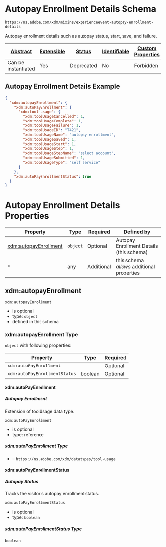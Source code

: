 
# Autopay Enrollment Details Schema

```
https://ns.adobe.com/xdm/mixins/experienceevent-autopay-enrollment-details
```

Autopay enrollment details such as autopay status, start, save, and failure.

| [Abstract](../../../abstract.md) | [Extensible](../../../extensions.md) | [Status](../../../status.md) | [Identifiable](../../../id.md) | [Custom Properties](../../../extensions.md) | [Additional Properties](../../../extensions.md) | Defined In |
|----------------------------------|--------------------------------------|------------------------------|--------------------------------|---------------------------------------------|-------------------------------------------------|------------|
| Can be instantiated | Yes | Deprecated | No | Forbidden | Permitted | [fieldgroups/deprecated/experienceevent-autopay-enrollment-details.schema.json](fieldgroups/deprecated/experienceevent-autopay-enrollment-details.schema.json) |

## Autopay Enrollment Details Example
```json
{
  "xdm:autopayEnrollment": {
    "xdm:autoPayEnrollment": {
      "xdm:tool-usage": {
        "xdm:toolUsageCancelled": 1,
        "xdm:toolUsageComplete": 1,
        "xdm:toolUsageFailure": 1,
        "xdm:toolUsageID": "T421",
        "xdm:toolUsageName": "autopay enrollment",
        "xdm:toolUsageSaved": 1,
        "xdm:toolUsageStart": 1,
        "xdm:toolUsageStep": 1,
        "xdm:toolUsageStepName": "select account",
        "xdm:toolUsageSubmitted": 1,
        "xdm:toolUsageType": "self service"
      }
    },
    "xdm:autoPayEnrollmentStatus": true
  }
}
```

# Autopay Enrollment Details Properties

| Property | Type | Required | Defined by |
|----------|------|----------|------------|
| [xdm:autopayEnrollment](#xdmautopayenrollment) | `object` | Optional | Autopay Enrollment Details (this schema) |
| `*` | any | Additional | this schema *allows* additional properties |

## xdm:autopayEnrollment


`xdm:autopayEnrollment`
* is optional
* type: `object`
* defined in this schema

### xdm:autopayEnrollment Type


`object` with following properties:


| Property | Type | Required |
|----------|------|----------|
| `xdm:autoPayEnrollment`|  | Optional |
| `xdm:autoPayEnrollmentStatus`| boolean | Optional |



#### xdm:autoPayEnrollment
##### Autopay Enrollment

Extension of toolUsage data type.

`xdm:autoPayEnrollment`
* is optional
* type: reference

##### xdm:autoPayEnrollment Type


* []() – `https://ns.adobe.com/xdm/datatypes/tool-usage`







#### xdm:autoPayEnrollmentStatus
##### Autopay Status

Tracks the visitor's autopay enrollment status.

`xdm:autoPayEnrollmentStatus`
* is optional
* type: `boolean`

##### xdm:autoPayEnrollmentStatus Type


`boolean`









